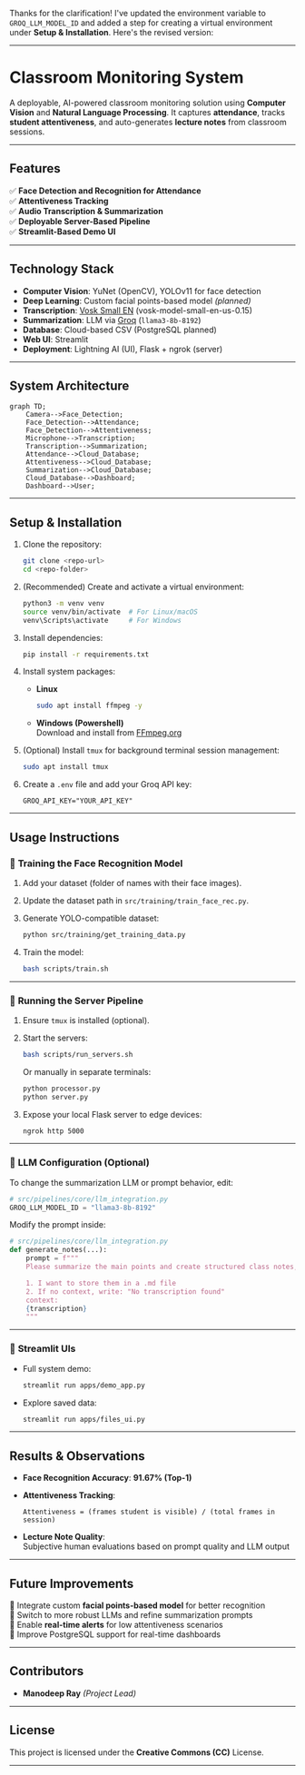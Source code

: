 Thanks for the clarification! I've updated the environment variable to `GROQ_LLM_MODEL_ID` and added a step for creating a virtual environment under **Setup & Installation**. Here's the revised version:

---

# **Classroom Monitoring System**

A deployable, AI-powered classroom monitoring solution using **Computer Vision** and **Natural Language Processing**. It captures **attendance**, tracks **student attentiveness**, and auto-generates **lecture notes** from classroom sessions.

---

## **Features**

✅ **Face Detection and Recognition for Attendance**  
✅ **Attentiveness Tracking**  
✅ **Audio Transcription & Summarization**  
✅ **Deployable Server-Based Pipeline**  
✅ **Streamlit-Based Demo UI**

---

## **Technology Stack**

- **Computer Vision**: YuNet (OpenCV), YOLOv11 for face detection  
- **Deep Learning**: Custom facial points-based model *(planned)*  
- **Transcription**: [Vosk Small EN](https://alphacephei.com/vosk/models) (vosk-model-small-en-us-0.15)  
- **Summarization**: LLM via [Groq](https://groq.com/) (`llama3-8b-8192`)  
- **Database**: Cloud-based CSV (PostgreSQL planned)  
- **Web UI**: Streamlit  
- **Deployment**: Lightning AI (UI), Flask + ngrok (server)  

---

## **System Architecture**

```mermaid
graph TD;
    Camera-->Face_Detection;
    Face_Detection-->Attendance;
    Face_Detection-->Attentiveness;
    Microphone-->Transcription;
    Transcription-->Summarization;
    Attendance-->Cloud_Database;
    Attentiveness-->Cloud_Database;
    Summarization-->Cloud_Database;
    Cloud_Database-->Dashboard;
    Dashboard-->User;
```

---

## **Setup & Installation**

1. Clone the repository:
   ```bash
   git clone <repo-url>
   cd <repo-folder>
   ```

2. (Recommended) Create and activate a virtual environment:
   ```bash
   python3 -m venv venv
   source venv/bin/activate  # For Linux/macOS
   venv\Scripts\activate     # For Windows
   ```

3. Install dependencies:
   ```bash
   pip install -r requirements.txt
   ```

4. Install system packages:
   - **Linux**
     ```bash
     sudo apt install ffmpeg -y
     ```
   - **Windows (Powershell)**  
     Download and install from [FFmpeg.org](https://ffmpeg.org/)

5. (Optional) Install `tmux` for background terminal session management:
   ```bash
   sudo apt install tmux
   ```

6. Create a `.env` file and add your Groq API key:
   ```
   GROQ_API_KEY="YOUR_API_KEY"
   ```

---

## **Usage Instructions**

### 🔹 **Training the Face Recognition Model**

1. Add your dataset (folder of names with their face images).  
2. Update the dataset path in `src/training/train_face_rec.py`.  
3. Generate YOLO-compatible dataset:
   ```bash
   python src/training/get_training_data.py
   ```

4. Train the model:
   ```bash
   bash scripts/train.sh
   ```

---

### 🔹 **Running the Server Pipeline**

1. Ensure `tmux` is installed (optional).  
2. Start the servers:
   ```bash
   bash scripts/run_servers.sh
   ```
   Or manually in separate terminals:
   ```bash
   python processor.py
   python server.py
   ```

3. Expose your local Flask server to edge devices:
   ```bash
   ngrok http 5000
   ```

---

### 🔹 **LLM Configuration (Optional)**

To change the summarization LLM or prompt behavior, edit:
```python
# src/pipelines/core/llm_integration.py
GROQ_LLM_MODEL_ID = "llama3-8b-8192"
```

Modify the prompt inside:
```python
# src/pipelines/core/llm_integration.py
def generate_notes(...):
    prompt = f"""
    Please summarize the main points and create structured class notes, including key topics, subpoints, and any important details in an .md format

    1. I want to store them in a .md file
    2. If no context, write: "No transcription found"
    context: 
    {transcription}
    """
```

---

### 🔹 **Streamlit UIs**

- Full system demo:
  ```bash
  streamlit run apps/demo_app.py
  ```

- Explore saved data:
  ```bash
  streamlit run apps/files_ui.py
  ```

---

## **Results & Observations**

- **Face Recognition Accuracy**: **91.67% (Top-1)**  
- **Attentiveness Tracking**:  
  ```
  Attentiveness = (frames student is visible) / (total frames in session)
  ```

- **Lecture Note Quality**:  
  Subjective human evaluations based on prompt quality and LLM output

---

## **Future Improvements**

🔹 Integrate custom **facial points-based model** for better recognition  
🔹 Switch to more robust LLMs and refine summarization prompts  
🔹 Enable **real-time alerts** for low attentiveness scenarios  
🔹 Improve PostgreSQL support for real-time dashboards  

---


## **Contributors**

- **Manodeep Ray** _(Project Lead)_

---

## **License**

This project is licensed under the **Creative Commons (CC)** License.

---
